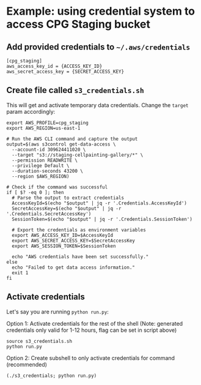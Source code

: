 # Example: using credential system to access CPG Staging bucket

## Add provided credentials to `~/.aws/credentials`

```
[cpg_staging]
aws_access_key_id = {ACCESS_KEY_ID} 
aws_secret_access_key = {SECRET_ACCESS_KEY} 
```

## Create file called `s3_credentials.sh`

This will get and activate temporary data credentials. Change the `target` param accordingly:
```
export AWS_PROFILE=cpg_staging
export AWS_REGION=us-east-1

# Run the AWS CLI command and capture the output
output=$(aws s3control get-data-access \
  --account-id 309624411020 \
  --target "s3://staging-cellpainting-gallery/*" \
  --permission READWRITE \
  --privilege Default \
  --duration-seconds 43200 \
  --region $AWS_REGION)

# Check if the command was successful
if [ $? -eq 0 ]; then
  # Parse the output to extract credentials
  AccessKeyId=$(echo "$output" | jq -r '.Credentials.AccessKeyId')
  SecretAccessKey=$(echo "$output" | jq -r '.Credentials.SecretAccessKey')
  SessionToken=$(echo "$output" | jq -r '.Credentials.SessionToken')

  # Export the credentials as environment variables
  export AWS_ACCESS_KEY_ID=$AccessKeyId
  export AWS_SECRET_ACCESS_KEY=$SecretAccessKey
  export AWS_SESSION_TOKEN=$SessionToken

  echo "AWS credentials have been set successfully."
else
  echo "Failed to get data access information."
  exit 1
fi
```

## Activate credentials
Let's say you are running `python run.py`:

Option 1: Activate credentials for the rest of the shell (Note: generated credentials only valid for 1-12 hours, flag can be set in script above)
```
source s3_credentials.sh
python run.py
```
Option 2: Create subshell to only activate credentials for command (recommended)
```
(./s3_credentials; python run.py)
```

